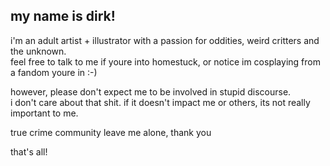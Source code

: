 ## my name is dirk!
<p>i'm an adult artist + illustrator with a passion for oddities, weird critters and the unknown.<br>
feel free to talk to me if youre into homestuck, or notice im cosplaying from a fandom youre in :-)</p>

however, please don't expect me to be involved in stupid discourse.<br>
i don't care about that shit. if it doesn't impact me or others, its not really important to me.

true crime community leave me alone, thank you

that's all!
